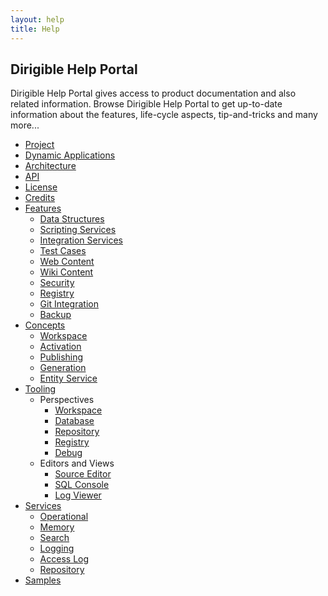 ```yaml
---
layout: help
title: Help
---
```


Dirigible Help Portal
---

Dirigible Help Portal gives access to product documentation and also related information.
Browse Dirigible Help Portal to get up-to-date information about the features, life-cycle aspects, tip-and-tricks and many more...

* [Project](project.html)
* [Dynamic Applications](dynamic_applications.html)
* [Architecture](architecture.html)
* [API](api.html)
* [License](license.html)
* [Credits](credits.html)
* [Features](features.html)
	* [Data Structures](data_structures.html)
	* [Scripting Services](scripting_services.html)
	* [Integration Services](integration_services.html)
	* [Test Cases](test_cases.html)
	* [Web Content](web_content.html)
	* [Wiki Content](wiki_content.html)
	* [Security](security.html)
	* [Registry](registry.html)
	* [Git Integration](git.html)
	* [Backup](backup.html)
* [Concepts](concepts.html)
	* [Workspace](workspace.html)
	* [Activation](activation.html)
	* [Publishing](publishing.html)
	* [Generation](generation.html)
	* [Entity Service](entity_service.html)
* [Tooling](tooling.html)
	* Perspectives
		* [Workspace](workspace_perspective.html)
		* [Database](database_perspective.html)
		* [Repository](repository_perspective.html)
		* [Registry](registry.html)
		* [Debug](debugger.html)
	* Editors and Views
		* [Source Editor](source_editor.html)
		* [SQL Console](sql_console.html)
		* [Log Viewer](log_viewer.html)
* [Services](services_runtime.html)
	* [Operational](service_operational.html)
	* [Memory](service_memory.html)
	* [Search](service_search.html)
	* [Logging](service_logging.html)
	* [Access Log](service_accesslog.html)
	* [Repository](service_repository.html)
* [Samples](../samples/index.html)

